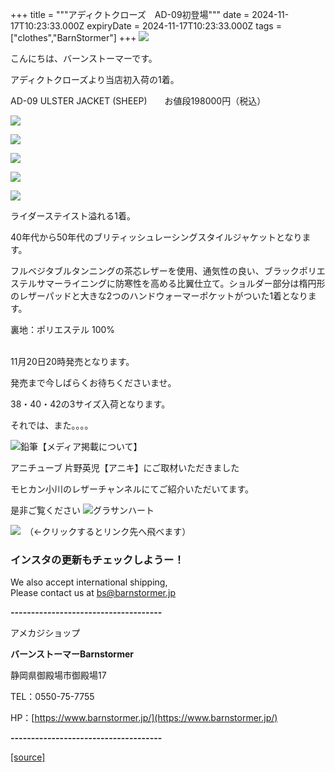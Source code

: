 +++
title = """アディクトクローズ　AD-09初登場"""
date = 2024-11-17T10:23:33.000Z
expiryDate = 2024-11-17T10:23:33.000Z
tags = ["clothes","BarnStormer"]
+++
[![](https://stat.ameba.jp/user_images/20231023/16/barnstormer-go/b2/03/p/o0420015015354743273.png)](https://ameblo.jp/barnstormer-go/entry-12825670498.html)

こんにちは、バーンストーマーです。

アディクトクローズより当店初入荷の1着。

AD-09 ULSTER JACKET (SHEEP)　　お値段198000円（税込）

[![](https://stat.ameba.jp/user_images/20241117/17/barnstormer-go/d2/3c/j/o0516070015511125625.jpg)](https://stat.ameba.jp/user_images/20241117/17/barnstormer-go/d2/3c/j/o0516070015511125625.jpg)

[![](https://stat.ameba.jp/user_images/20241117/17/barnstormer-go/3a/69/j/o0536070015511125627.jpg)](https://stat.ameba.jp/user_images/20241117/17/barnstormer-go/3a/69/j/o0536070015511125627.jpg)

[![](https://stat.ameba.jp/user_images/20241117/17/barnstormer-go/ba/ca/j/o0466070015511125630.jpg)](https://stat.ameba.jp/user_images/20241117/17/barnstormer-go/ba/ca/j/o0466070015511125630.jpg)

[![](https://stat.ameba.jp/user_images/20241117/17/barnstormer-go/84/bf/j/o0466070015511125631.jpg)](https://stat.ameba.jp/user_images/20241117/17/barnstormer-go/84/bf/j/o0466070015511125631.jpg)

[![](https://stat.ameba.jp/user_images/20241117/17/barnstormer-go/a9/f0/j/o0466070015511125633.jpg)](https://stat.ameba.jp/user_images/20241117/17/barnstormer-go/a9/f0/j/o0466070015511125633.jpg)

ライダーステイスト溢れる1着。

40年代から50年代のブリティッシュレーシングスタイルジャケットとなります。  
  
フルベジタブルタンニングの茶芯レザーを使用、通気性の良い、ブラックポリエステルサマーライニングに防寒性を高める比翼仕立て。ショルダー部分は楕円形のレザーパッドと大きな2つのハンドウォーマーポケットがついた1着となります。

  
裏地：ポリエステル 100%  
 

11月20日20時発売となります。

発売まで今しばらくお待ちくださいませ。

38・40・42の3サイズ入荷となります。

それでは、また。。。。

![鉛筆](https://stat100.ameba.jp/blog/ucs/img/char/char3/519.png)【メディア掲載について】

アニチューブ 片野英児【アニキ】にご取材いただきました

モヒカン小川のレザーチャンネルにてご紹介いただいてます。

是非ご覧ください ![グラサンハート](https://stat100.ameba.jp/blog/ucs/img/char/char3/148.png)

[![](https://stat.ameba.jp/user_images/20230412/16/barnstormer-go/6a/23/p/o0108010815269242493.png)](https://www.instagram.com/barnstormer_daily/)　（←クリックするとリンク先へ飛べます）

### インスタの更新もチェックしようー！

We also accept international shipping,  
Please contact us at bs@barnstormer.jp

**\-------------------------------------**

アメカジショップ

**バーンストーマーBarnstormer**

静岡県御殿場市御殿場17

TEL：0550-75-7755

HP：[https://www.barnstormer.jp/](https://www.barnstormer.jp/)

**\-------------------------------------**

[[source]](https://ameblo.jp/barnstormer-go/entry-12875369594.html)
